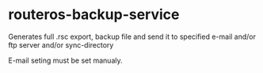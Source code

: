 # routeros-backup-service


Generates full .rsc export, backup file and send it to specified e-mail and/or ftp server and/or sync-directory

E-mail seting must be set manualy.